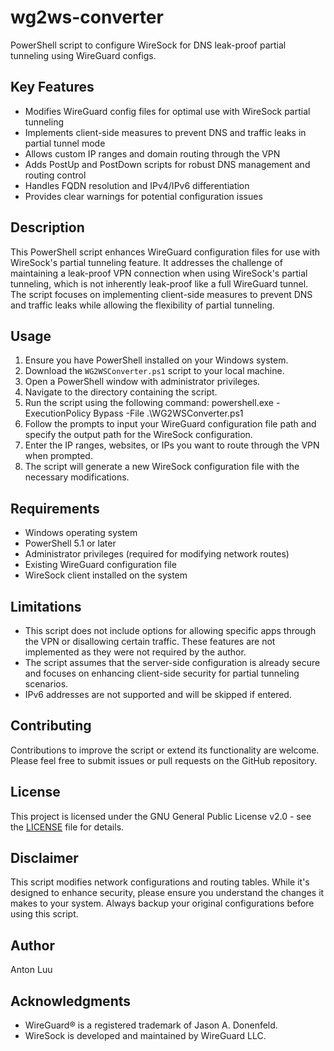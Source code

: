# wg2ws-converter
PowerShell script to configure WireSock for DNS leak-proof partial tunneling using WireGuard configs.

## Key Features

- Modifies WireGuard config files for optimal use with WireSock partial tunneling
- Implements client-side measures to prevent DNS and traffic leaks in partial tunnel mode
- Allows custom IP ranges and domain routing through the VPN
- Adds PostUp and PostDown scripts for robust DNS management and routing control
- Handles FQDN resolution and IPv4/IPv6 differentiation
- Provides clear warnings for potential configuration issues

## Description

This PowerShell script enhances WireGuard configuration files for use with WireSock's partial tunneling feature. It addresses the challenge of maintaining a leak-proof VPN connection when using WireSock's partial tunneling, which is not inherently leak-proof like a full WireGuard tunnel. The script focuses on implementing client-side measures to prevent DNS and traffic leaks while allowing the flexibility of partial tunneling.

## Usage

1. Ensure you have PowerShell installed on your Windows system.
2. Download the `WG2WSConverter.ps1` script to your local machine.
3. Open a PowerShell window with administrator privileges.
4. Navigate to the directory containing the script.
5. Run the script using the following command:
	powershell.exe -ExecutionPolicy Bypass -File .\WG2WSConverter.ps1
6. Follow the prompts to input your WireGuard configuration file path and specify the output path for the WireSock configuration.
7. Enter the IP ranges, websites, or IPs you want to route through the VPN when prompted.
8. The script will generate a new WireSock configuration file with the necessary modifications.

## Requirements

- Windows operating system
- PowerShell 5.1 or later
- Administrator privileges (required for modifying network routes)
- Existing WireGuard configuration file
- WireSock client installed on the system

## Limitations

- This script does not include options for allowing specific apps through the VPN or disallowing certain traffic. These features are not implemented as they were not required by the author.
- The script assumes that the server-side configuration is already secure and focuses on enhancing client-side security for partial tunneling scenarios.
- IPv6 addresses are not supported and will be skipped if entered.

## Contributing

Contributions to improve the script or extend its functionality are welcome. Please feel free to submit issues or pull requests on the GitHub repository.

## License

This project is licensed under the GNU General Public License v2.0 - see the [LICENSE](LICENSE) file for details.

## Disclaimer

This script modifies network configurations and routing tables. While it's designed to enhance security, please ensure you understand the changes it makes to your system. Always backup your original configurations before using this script.

## Author

Anton Luu

## Acknowledgments

- WireGuard® is a registered trademark of Jason A. Donenfeld.
- WireSock is developed and maintained by WireGuard LLC.
